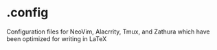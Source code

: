# .config
Configuration files for NeoVim, Alacrrity, Tmux, and Zathura which have been optimized for writing in LaTeX
